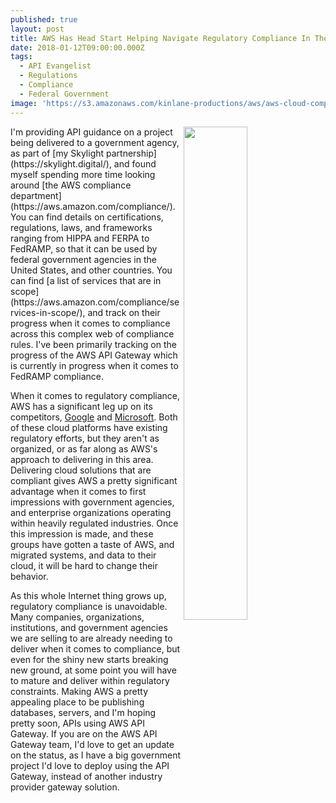 ```yaml
---
published: true
layout: post
title: AWS Has Head Start Helping Navigate Regulatory Compliance In The Cloud
date: 2018-01-12T09:00:00.000Z
tags:
  - API Evangelist
  - Regulations
  - Compliance
  - Federal Government
image: 'https://s3.amazonaws.com/kinlane-productions/aws/aws-cloud-compliance.png'
---
```

<p><img src="https://s3.amazonaws.com/kinlane-productions/aws/aws-cloud-compliance.png" align="right" width="45%" style="padding 15px;" /></p>I'm providing API guidance on a project being delivered to a government agency, as part of [my Skylight partnership](https://skylight.digital/), and found myself spending more time looking around [the AWS compliance department](https://aws.amazon.com/compliance/). You can find details on certifications, regulations, laws, and frameworks ranging from HIPPA and FERPA to FedRAMP, so that it can be used by federal government agencies in the United States, and other countries. You can find [a list of services that are in scope](https://aws.amazon.com/compliance/services-in-scope/), and track on their progress when it comes to compliance across this complex web of compliance rules. I've been primarily tracking on the progress of the AWS API Gateway which is currently in progress when it comes to FedRAMP compliance.

When it comes to regulatory compliance, AWS has a significant leg up on its competitors, [Google](https://cloud.google.com/security/compliance) and [Microsoft](https://www.microsoft.com/en-us/trustcenter/compliance/default.aspx). Both of these cloud platforms have existing regulatory efforts, but they aren't as organized, or as far along as AWS's approach to delivering in this area. Delivering cloud solutions that are compliant gives AWS a pretty significant advantage when it comes to first impressions with government agencies, and enterprise organizations operating within heavily regulated industries. Once this impression is made, and these groups have gotten a taste of AWS, and migrated systems, and data to their cloud, it will be hard to change their behavior.

As this whole Internet thing grows up, regulatory compliance is unavoidable. Many companies, organizations, institutions, and government agencies we are selling to are already needing to deliver when it comes to compliance, but even for the shiny new starts breaking new ground, at some point you will have to mature and deliver within regulatory constraints. Making AWS a pretty appealing place to be publishing databases, servers, and I'm hoping pretty soon, APIs using AWS API Gateway. If you are on the AWS API Gateway team, I'd love to get an update on the status, as I have a big government project I'd love to deploy using the API Gateway, instead of another industry provider gateway solution.
